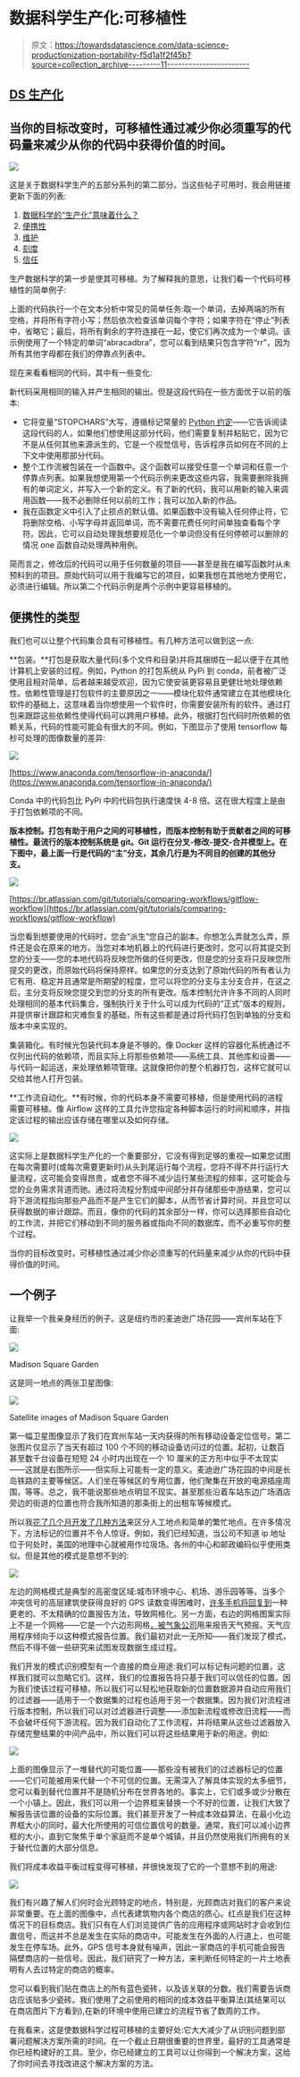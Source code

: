 # 数据科学生产化:可移植性

> 原文：<https://towardsdatascience.com/data-science-productionization-portability-f5d1a1f2f45b?source=collection_archive---------11----------------------->

## [DS 生产化](https://towardsdatascience.com/tagged/ds-productionization)

## 当你的目标改变时，可移植性通过减少你必须重写的代码量来减少从你的代码中获得价值的时间。

![](img/6988aaef84c909f8c00d5a94c0223fcf.png)

这是关于数据科学生产的五部分系列的第二部分。当这些帖子可用时，我会用链接更新下面的列表:

1.  [数据科学的“生产化”意味着什么？](/what-does-it-mean-to-productionize-data-science-82e2e78f044c)
2.  [便携性](/data-science-productionization-portability-f5d1a1f2f45b)
3.  [维护](/data-science-productionization-maintenance-af59ce6c958)
4.  [刻度](/data-science-productionization-scale-1884ca4e969e)
5.  [信任](/data-science-productionization-trust-b37f10b8f426)

生产数据科学的第一步是使其可移植。为了解释我的意思，让我们看一个代码可移植性的简单例子:

上面的代码执行一个在文本分析中常见的简单任务:取一个单词，去掉两端的所有空格，并将所有字符小写；然后依次检查该单词每个字符；如果字符在“停止”列表中，省略它；最后，将所有剩余的字符连接在一起，使它们再次成为一个单词。该示例使用了一个特定的单词“abracadbra”，您可以看到结果只包含字符“rr”，因为所有其他字母都在我们的停靠点列表中。

现在来看看相同的代码，其中有一些变化:

新代码采用相同的输入并产生相同的输出。但是这段代码在一些方面优于以前的版本:

*   它将变量“STOPCHARS”大写，遵循标记常量的 [Python 约定](https://www.python.org/dev/peps/pep-0008/#constants)——它告诉阅读这段代码的人，如果他们想使用这部分代码，他们需要复制并粘贴它，因为它不是从任何其他来源派生的。它是一个视觉信号，告诉程序员如何在不同的上下文中使用那部分代码。
*   整个工作流被包装在一个函数中。这个函数可以接受任意一个单词和任意一个停靠点列表。如果我想使用第一个代码示例来更改这些内容，我需要删除我拥有的单词定义，并写入一个新的定义。有了新的代码，我可以用新的输入来调用函数——我不必删除任何以前的工作；我可以加入新的作品。
*   我在函数定义中引入了止损点的默认值。如果函数中没有输入任何停止符，它将删除空格、小写字母并返回单词，而不需要花费任何时间单独查看每个字符。因此，它可以自动处理我想要规范化一个单词但没有任何停顿可以删除的情况 one 函数自动处理两种用例。

简而言之，修改后的代码可以用于任何数量的项目——甚至是我在编写函数时从未预料到的项目。原始代码可以用于我编写它的项目，如果我想在其他地方使用它，必须进行编辑。所以第二个代码示例是两个示例中更容易移植的。

## 便携性的类型

我们也可以让整个代码集合具有可移植性。有几种方法可以做到这一点:

**包装。**打包是获取大量代码(多个文件和目录)并将其捆绑在一起以便于在其他计算机上安装的过程。例如，Python 的打包系统从 PyPi 到 conda，前者被广泛使用且相对简单，后者越来越受欢迎，因为它使安装更容易且更健壮地处理依赖性。依赖性管理是打包软件的主要原因之一——模块化软件通常建立在其他模块化软件的基础上，这意味着当你想使用一个软件时，你需要安装所有的软件。通过打包来跟踪这些依赖性使得代码可以跨用户移植。此外，根据打包代码时所依赖的依赖关系，代码的性能可能会有很大的不同。例如，下图显示了使用 tensorflow 每秒可处理的图像数量的差异:

![](img/db107066e16a3174480387c67aa58aac.png)

[https://www.anaconda.com/tensorflow-in-anaconda/](https://www.anaconda.com/tensorflow-in-anaconda/)

Conda 中的代码包比 PyPi 中的代码包执行速度快 4-8 倍。这在很大程度上是由于打包依赖项的不同。

**版本控制。打包有助于用户之间的可移植性，而版本控制有助于贡献者之间的可移植性。最流行的版本控制系统是 git。Git 运行在分叉-修改-提交-合并模型上。在下图中，最上面一行是代码的“主”分支，其余几行是为不同目的创建的其他分支。**

![](img/028e580f9acf4714a141709ede0c70aa.png)

[https://br.atlassian.com/git/tutorials/comparing-workflows/gitflow-workflow](https://br.atlassian.com/git/tutorials/comparing-workflows/gitflow-workflow)

当您看到想要使用的代码时，您会“派生”您自己的副本。你想怎么弄就怎么弄，原件还是会在原来的地方。当您对本地机器上的代码进行更改时，您可以将其提交到您的分支——您的本地代码将反映您所做的任何更改，但是您的分支将只反映您所提交的更改，而原始代码将保持原样。如果您的分支达到了原始代码的所有者认为它有用、稳定并且通常是所期望的程度，您可以将您的分支与主分支合并，在这之后，主分支将反映您提交到您的分支的所有更改。版本控制允许许多不同的人同时处理相同的基本代码集合，强制执行关于什么可以成为代码的“正式”版本的规则，并提供审计跟踪和灾难恢复的基础，所有这些都是通过将代码打包到单独的分支和版本中来实现的。

集装箱化。有时候光包装代码本身是不够的。像 Docker 这样的容器化系统通过不仅列出代码的依赖项，而且实际上将那些依赖项——系统工具、其他库和设置——与代码一起运送，来处理依赖项管理。这就像把你的整个机器打包，这样它就可以交给其他人打开包装。

**工作流自动化。**有时候，你的代码本身不需要可移植，但是使用代码的进程需要可移植。像 Airflow 这样的工具允许您指定各种脚本运行的时间和顺序，并指定该过程的输出应该存储在哪里以及如何存储。

![](img/d74630f242a5f9c4a0d90f4f0b573ee2.png)

这实际上是数据科学生产化的一个重要部分，它没有得到足够的重视—如果您试图在每次需要时(或每次需要更新时)从头到尾运行每个流程，您将不得不并行运行大量流程，这可能会变得昂贵，或者您不得不减少运行某些流程的频率，这可能会与您的业务需求背道而驰。通过将流程分割成中间部分并存储那些中游结果，您可以将下游流程指向那些产品而不是产生它们的脚本，从而节省计算时间，并且您可以获得数据的审计跟踪。而且，像你的代码的其余部分一样，你可以选择那些自动化的工作流，并把它们移动到不同的服务器或指向不同的数据库，而不必重写你的整个过程。

当你的目标改变时，可移植性通过减少你必须重写的代码量来减少从你的代码中获得价值的时间。

## 一个例子

让我举一个我亲身经历的例子。这是纽约市的麦迪逊广场花园——宾州车站在下面:

![](img/c87cd708ef389c73ac4fc308014a99ae.png)

Madison Square Garden

这是同一地点的两张卫星图像:

![](img/c628e7c5cc3cf5ae0d44d23fefe59d89.png)

Satellite images of Madison Square Garden

第一幅卫星图像显示了我们在宾州车站一天内获得的所有移动设备定位信号。第二张图片仅显示了当天有超过 100 个不同的移动设备访问过的位置。起初，让数百甚至数千台设备在短短 24 小时内出现在一个 10 厘米的正方形中似乎不太现实——这就是右图所示——但实际上可能有一定的意义。麦迪逊广场花园的中间是长岛铁路的主要等候区。人们坐在等候区的专用位置，他们聚集在开放的电源插座周围，等等。总之，我不能说那些地点明显不现实。甚至那些沿着车站东边广场酒店旁边的街道的位置也符合我所知道的那条街上的出租车等候模式。

所以我[花了几个月开发了几种方法](/data-is-a-stakeholder-31bfdb650af0)来区分人工地点和简单的繁忙地点。在许多情况下，方法标记的位置并不令人惊讶。例如，我们已经知道，当公司不知道 ip 地址位于何处时，美国的地理中心就被用作垃圾场。各州的中心和邮政编码似乎使用类似。但是其他的模式是意想不到的:

![](img/276afa4a6ffba07875d5c62629451a70.png)

左边的网格模式是典型的高密度区域:城市环境中心、机场、游乐园等等。当多个冲突信号的高层建筑使获得良好的 GPS 读数变得困难时，[许多手机将回复到](https://www.researchgate.net/publication/231849997_Positional_Accuracy_of_Assisted_GPS_Data_from_High-Sensitivity_GPS-enabled_Mobile_Phones)一种更老的、不太精确的位置报告方法，导致网格化。另一方面，右边的网格图案实际上不是一个网格——它是一个六边形网格[，被气象公司](https://portal.enes.org/oasis/general-information/events/workshop-on-coupling-technologies-for-earth-system-modelling-today-and-tomorrow-1/talks/MDuda_mpas_meshes_framework.pdf)用来报告天气预报。天气应用程序倾向于以这种模式报告位置。我们最初对此一无所知——我们发现了模式，然后不得不做一些研究来试图发现数据生成过程。

我们开发的模式识别模型有一个直接的商业用途:我们可以标记有问题的位置，这样我们就可以忽略它们。这样，我们的位置报告将只基于我们可以信任的位置。因为我们使该过程可移植，所以我们可以轻松地获取新的位置数据源并自动应用我们的过滤器——适用于一个数据集的过程也适用于另一个数据集。因为我们对流程进行版本控制，所以我们可以对过滤器进行调整——添加新流程或修改旧流程——而不会破坏任何下游流程。因为我们自动化了工作流程，并将结果从这些过滤器放入存储完整结果的中间产品中，所以我们可以将这些结果用于新的用途。例如:

![](img/730dbfc709a42e2456006c528277d796.png)

上面的图像显示了一堆替代的可能位置——那些没有被我们的过滤器标记的位置——它们可能被用来代替一个不可信的位置。无需深入了解具体实现的太多细节，您可以看到替代位置并不是随机分布在世界各地的。事实上，它们或多或少分散在一个小镇上。因此，我们可以用一个边界框来替换一个不好的位置，让我们大致了解报告该位置的设备的实际位置。我们甚至开发了一种成本效益算法，在最小化边界框大小的同时，最大化所使用的可信位置信号的数量。通常，我们可以减小边界框的大小，直到它聚焦于单个家庭而不是单个城镇，并且仍然使用我们所拥有的关于替代位置的大部分信息。

我们将成本收益平衡过程变得可移植，并很快发现了它的一个意想不到的用途:

![](img/7eace418340d9d88e6005094ca344b3a.png)

我们有兴趣了解人们何时会光顾特定的地点，特别是，光顾商店对我们的客户来说非常重要。在上面的图像中，点代表建筑物内各个商店的质心。红点是我们在这种情况下的目标商店。我们只有在人们浏览提供广告的应用程序或网站时才会收到位置信号，而这并不总是发生在实际的商店中。可能发生在外面的人行道上，也可能发生在停车场。此外，GPS 信号本身就有噪声，因此一家商店的手机可能会报告隔壁商店的一些信号。因此，我们研究了一种方法，来判断任何特定的一片土地表明有人去过特定的商店的概率。

您可以看到我们贴在商店上的所有蓝色瓷砖，以及该关联的分数。我们需要告诉商店应该贴多少瓷砖。我们使用了之前使用的相同的成本效益平衡算法(其结果可以在商店图片下方看到),在新的环境中使用已建立的流程节省了数周的工作。

在我看来，这是使数据科学过程可移植的主要好处:它大大减少了从识别问题到部署问题解决方案所需的时间。在一个截止日期很重要的世界里，最好的工具通常是你已经构建好的工具。至少，你已经建立的工具可以让你得到一个解决方案，这给了你时间去寻找改进这个解决方案的方法。